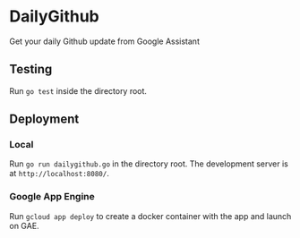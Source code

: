 # DailyGithub
Get your daily Github update from Google Assistant

## Testing
Run `go test` inside the directory root.

## Deployment
### Local
Run `go run dailygithub.go` in the directory root. The development server is at `http://localhost:8080/`. 
### Google App Engine
Run `gcloud app deploy` to create a docker container with the app and launch on GAE.
